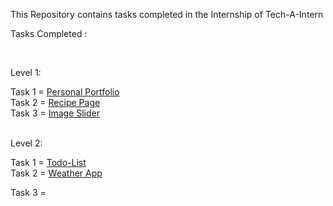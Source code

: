 This Repository contains tasks completed in the Internship of Tech-A-Intern

<p>Tasks Completed :</p><br>

<p>Level 1:</p>
Task 1 = <a href="https://prathamdmehta.netlify.app">Personal Portfolio</a><br>
Task 2 = <a href="https://recipe-appbypm.netlify.app">Recipe Page</a><br>
Task 3 = <a href="">Image Slider</a><br><br>

<p>Level 2:</p>
Task 1 = <a href="https://todo-listbypm.netlify.app">Todo-List</a><br>
Task 2 = <a href="https://weatherbypm.netlify.app">Weather App</a><br>
<p>Task 3 = </p><br>
